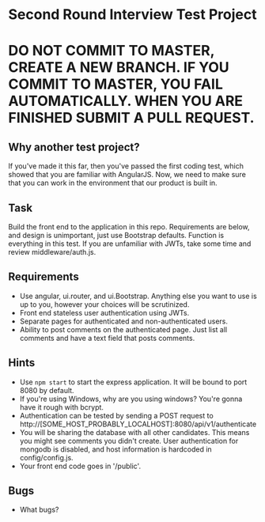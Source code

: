 # Second Round Interview Test Project

# DO NOT COMMIT TO MASTER, CREATE A NEW BRANCH. IF YOU COMMIT TO MASTER, YOU FAIL AUTOMATICALLY. WHEN YOU ARE FINISHED SUBMIT A PULL REQUEST.

## Why another test project?
If you've made it this far, then you've passed the first coding test, which showed that you are familiar with AngularJS. Now, we need to make sure that you can work in the environment that our product is built in.

## Task
Build the front end to the application in this repo. Requirements are below, and design is unimportant, just use Bootstrap defaults. Function is everything in this test. If you are unfamiliar with JWTs, take some time and review middleware/auth.js.

## Requirements
- Use angular, ui.router, and ui.Bootstrap. Anything else you want to use is up to you, however your choices will be scrutinized.
- Front end stateless user authentication using JWTs.
- Separate pages for authenticated and non-authenticated users.
- Ability to post comments on the authenticated page. Just list all comments and have a text field that posts comments.

## Hints
- Use `npm start` to start the express application. It will be bound to port 8080 by default.
- If you're using Windows, why are you using windows? You're gonna have it rough with bcrypt.
- Authentication can be tested by sending a POST request to http://[SOME_HOST_PROBABLY_LOCALHOST]:8080/api/v1/authenticate
- You will be sharing the database with all other candidates. This means you might see comments you didn't create. User authentication for mongodb is disabled, and host information is hardcoded in config/config.js.
- Your front end code goes in '/public'.

## Bugs
- What bugs?